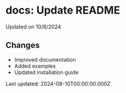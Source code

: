 # docs: Update README

Updated on 10/8/2024

## Changes
- Improved documentation
- Added examples
- Updated installation guide

Last updated: 2024-08-10T00:00:00.000Z